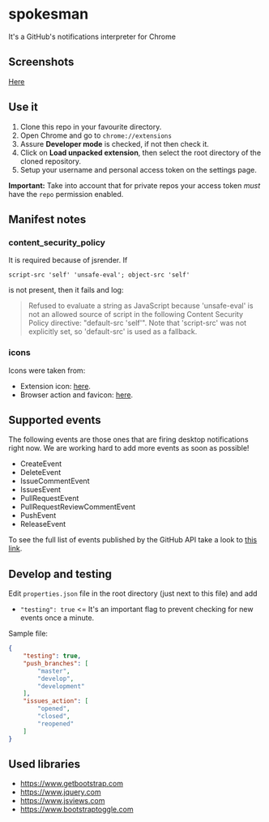 # spokesman
It's a GitHub's notifications interpreter for Chrome

## Screenshots

[Here](https://drive.google.com/folderview?id=0B6AWn1xLDRvPT0NjaXRJWElvOGc&usp=sharing)

## Use it

1. Clone this repo in your favourite directory.
2. Open Chrome and go to `chrome://extensions`
3. Assure **Developer mode** is checked, if not then check it.
4. Click on **Load unpacked extension**, then select the root directory of the cloned repository.
5. Setup your username and personal access token on the settings page.

**Important:** Take into account that for private repos your access token *must* have the `repo` permission enabled.

## Manifest notes

### content_security_policy

It is required because of jsrender. If 

`script-src 'self' 'unsafe-eval'; object-src 'self'`

is not present, then it fails and log:

> Refused to evaluate a string as JavaScript because 'unsafe-eval' is not an allowed source of
  script in the following Content Security Policy directive: "default-src 'self'". Note that
  'script-src' was not explicitly set, so 'default-src' is used as a fallback.
  
### icons

Icons were taken from:
- Extension icon: [here](http://www.iconsdb.com/black-icons/github-9-icon.html).
- Browser action and favicon: [here](http://www.flaticon.com/free-icon/github-logo-face_37819#term=github&page=1&position=19).

## Supported events

The following events are those ones that are firing desktop notifications right now. We are working hard to add more events as soon as possible!

- CreateEvent
- DeleteEvent
- IssueCommentEvent
- IssuesEvent
- PullRequestEvent
- PullRequestReviewCommentEvent
- PushEvent
- ReleaseEvent

To see the full list of events published by the GitHub API take a look to [this link](https://developer.github.com/v3/activity/events/types/).

## Develop and testing

Edit `properties.json` file in the root directory (just next to this file) and add
 - `"testing": true` <= It's an important flag to prevent checking for new events once a minute.
 
  
Sample file:

```json
{
    "testing": true,
    "push_branches": [
        "master",
        "develop",
        "development"
    ],
    "issues_action": [
        "opened",
        "closed",
        "reopened"
    ]
}
```

## Used libraries

- https://www.getbootstrap.com
- https://www.jquery.com
- https://www.jsviews.com
- https://www.bootstraptoggle.com
